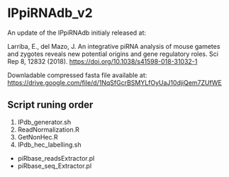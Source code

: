 # IPpiRNAdb_v2

An update of the IPpiRNAdb initialy released at:

Larriba, E., del Mazo, J. An integrative piRNA analysis of mouse gametes and zygotes reveals new potential origins and gene regulatory roles. Sci Rep 8, 12832 (2018). https://doi.org/10.1038/s41598-018-31032-1



Downladable compressed fasta file available at: https://drive.google.com/file/d/1NqSfGcrBSMYLfOyUaJ10djiQem7ZUfWE



## Script runing order

1. IPdb_generator.sh
2. ReadNormalization.R
3. GetNonHec.R
4. IPdb_hec_labelling.sh

* piRbase_readsExtractor.pl
* piRbase_seq_Extractor.pl
